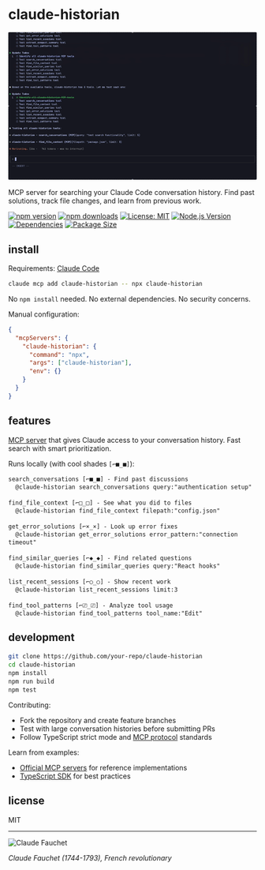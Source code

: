 # claude-historian

![claude-historian](demo.gif)

MCP server for searching your Claude Code conversation history. Find past solutions, track file changes, and learn from previous work.

[![npm version](https://badge.fury.io/js/claude-historian.svg)](https://www.npmjs.com/package/claude-historian)
[![npm downloads](https://img.shields.io/npm/dm/claude-historian.svg)](https://www.npmjs.com/package/claude-historian)
[![License: MIT](https://img.shields.io/badge/License-MIT-yellow.svg)](https://opensource.org/licenses/MIT)
[![Node.js Version](https://img.shields.io/node/v/claude-historian.svg)](https://nodejs.org/)
[![Dependencies](https://img.shields.io/librariesio/release/npm/claude-historian)](https://www.npmjs.com/package/claude-historian)
[![Package Size](https://img.shields.io/bundlephobia/min/claude-historian)](https://bundlephobia.com/package/claude-historian)

## install

Requirements: [Claude Code](https://github.com/anthropics/claude-code)

```bash
claude mcp add claude-historian -- npx claude-historian
```

No `npm install` needed. No external dependencies. No security concerns.

Manual configuration:

```json
{
  "mcpServers": {
    "claude-historian": {
      "command": "npx",
      "args": ["claude-historian"],
      "env": {}
    }
  }
}
```

## features

[MCP server](https://modelcontextprotocol.io/) that gives Claude access to your conversation history. Fast search with smart prioritization.

Runs locally (with cool shades `[⌐■_■]`):

```
search_conversations [⌐■_■] - Find past discussions
  @claude-historian search_conversations query:"authentication setup"

find_file_context [⌐□_□] - See what you did to files
  @claude-historian find_file_context filepath:"config.json"

get_error_solutions [⌐×_×] - Look up error fixes
  @claude-historian get_error_solutions error_pattern:"connection timeout"

find_similar_queries [⌐◆_◆] - Find related questions
  @claude-historian find_similar_queries query:"React hooks"

list_recent_sessions [⌐○_○] - Show recent work
  @claude-historian list_recent_sessions limit:3

find_tool_patterns [⌐⎚_⎚] - Analyze tool usage
  @claude-historian find_tool_patterns tool_name:"Edit"
```

## development

```bash
git clone https://github.com/your-repo/claude-historian
cd claude-historian
npm install
npm run build
npm test
```

Contributing:

- Fork the repository and create feature branches
- Test with large conversation histories before submitting PRs
- Follow TypeScript strict mode and [MCP protocol](https://spec.modelcontextprotocol.io/) standards

Learn from examples:

- [Official MCP servers](https://github.com/modelcontextprotocol/servers) for reference implementations
- [TypeScript SDK](https://github.com/modelcontextprotocol/typescript-sdk) for best practices

## license

MIT

---

![Claude Fauchet](https://upload.wikimedia.org/wikipedia/commons/thumb/b/bf/Claude_Fauchet_par_Thomas_de_Leu.jpg/336px-Claude_Fauchet_par_Thomas_de_Leu.jpg)

_Claude Fauchet (1744-1793), French revolutionary_
